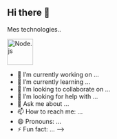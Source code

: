 ## Hi there 👋
Mes technologies..


<img src="https://cdn.jsdelivr.net/gh/devicons/devicon@latest/icons/nodejs/nodejs-plain-wordmark.svg" alt="Node.js" width="60"/>

          
          
- 🔭 I’m currently working on ...
- 🌱 I’m currently learning ...
- 👯 I’m looking to collaborate on ...
- 🤔 I’m looking for help with ...
- 💬 Ask me about ...
- 📫 How to reach me: ...
- 😄 Pronouns: ...
- ⚡ Fun fact: ...
-->
